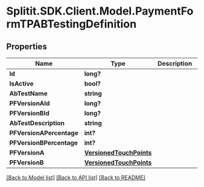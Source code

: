# Splitit.SDK.Client.Model.PaymentFormTPABTestingDefinition
## Properties

Name | Type | Description | Notes
------------ | ------------- | ------------- | -------------
**Id** | **long?** |  | 
**IsActive** | **bool?** |  | 
**AbTestName** | **string** |  | [optional] 
**PFVersionAId** | **long?** |  | [optional] 
**PFVersionBId** | **long?** |  | [optional] 
**AbTestDescription** | **string** |  | [optional] 
**PFVersionAPercentage** | **int?** |  | 
**PFVersionBPercentage** | **int?** |  | 
**PFVersionA** | [**VersionedTouchPoints**](VersionedTouchPoints.md) |  | [optional] 
**PFVersionB** | [**VersionedTouchPoints**](VersionedTouchPoints.md) |  | [optional] 

[[Back to Model list]](../README.md#documentation-for-models) [[Back to API list]](../README.md#documentation-for-api-endpoints) [[Back to README]](../README.md)

